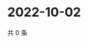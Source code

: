 # 2022-10-02

共 0 条

<!-- BEGIN WEIBO -->
<!-- 最后更新时间 Sun Oct 02 2022 15:11:53 GMT+0800 (China Standard Time) -->

<!-- END WEIBO -->
